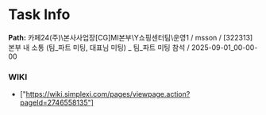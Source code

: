 # Task Info

**Path:** 카페24(주)\본사사업장\[CG]MI본부\Y쇼핑센터팀\운영1 / msson / [322313] 본부 내 소통 (팀_파트 미팅, 대표님 미팅) _ 팀_파트 미팅 참석 / 2025-09-01_00-00-00

### WIKI
- ["https://wiki.simplexi.com/pages/viewpage.action?pageId=2746558135"]

